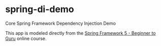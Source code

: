 # spring-di-demo
Core Spring Framework Dependency Injection Demo

This app is modeled directly from the [Spring Framework 5 - Beginner to Guru](https://www.udemy.com/testing-spring-boot-beginner-to-guru/?couponCode=GITHUB_REPO) online course.
